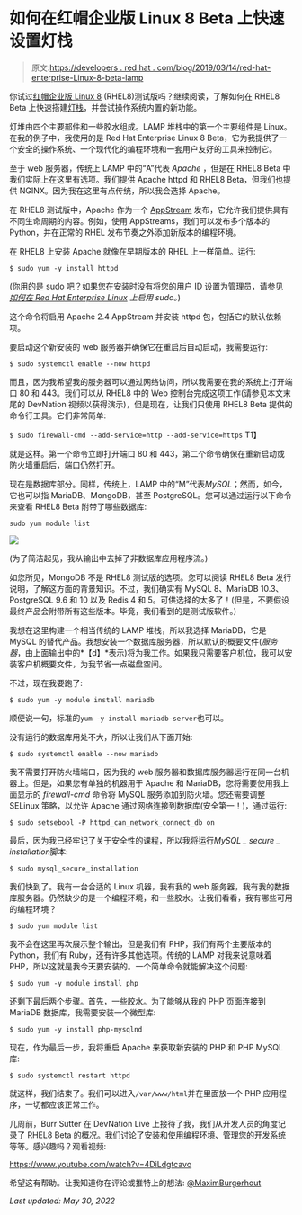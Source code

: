 # 如何在红帽企业版 Linux 8 Beta 上快速设置灯栈

> 原文:[https://developers . red hat . com/blog/2019/03/14/red-hat-enterprise-Linux-8-beta-lamp](https://developers.redhat.com/blog/2019/03/14/red-hat-enterprise-linux-8-beta-lamp)

你试过[红帽企业版 Linux 8](https://developers.redhat.com/rhel8/) (RHEL8)测试版吗？继续阅读，了解如何在 RHEL8 Beta 上快速搭建[灯栈](https://developers.redhat.com/blog/2017/03/07/how-to-set-up-a-lamp-stack-on-red-hat-enterprise-linux-7/)，并尝试操作系统内置的新功能。

灯堆由四个主要部件和一些胶水组成。LAMP 堆栈中的第一个主要组件是 Linux。在我的例子中，我使用的是 Red Hat Enterprise Linux 8 Beta，它为我提供了一个安全的操作系统、一个现代化的编程环境和一套用户友好的工具来控制它。

至于 web 服务器，传统上 LAMP 中的“A”代表 *Apache* ，但是在 RHEL8 Beta 中我们实际上在这里有选项。我们提供 Apache httpd 和 RHEL8 Beta，但我们也提供 NGINX。因为我在这里有点传统，所以我会选择 Apache。

在 RHEL8 测试版中，Apache 作为一个 [AppStream](https://developers.redhat.com/blog/2018/11/15/rhel8-introducing-appstreams/) 发布，它允许我们提供具有不同生命周期的内容。例如，使用 AppStreams，我们可以发布多个版本的 Python，并在正常的 RHEL 发布节奏之外添加新版本的编程环境。

在 RHEL8 上安装 Apache 就像在早期版本的 RHEL 上一样简单。运行:

`$ sudo yum -y install httpd`

(你用的是 sudo 吧？如果您在安装时没有将您的用户 ID 设置为管理员，请参见 *[如何在 Red Hat Enterprise Linux](https://developers.redhat.com/blog/2018/08/15/how-to-enable-sudo-on-rhel/) 上启用 sudo。*)

这个命令将启用 Apache 2.4 AppStream 并安装 httpd 包，包括它的默认依赖项。

要启动这个新安装的 web 服务器并确保它在重启后自动启动，我需要运行:

`$ sudo systemctl enable --now httpd`

而且，因为我希望我的服务器可以通过网络访问，所以我需要在我的系统上打开端口 80 和 443。我们可以从 RHEL8 中的 Web 控制台完成这项工作(请参见本文末尾的 DevNation 视频以获得演示)，但是现在，让我们只使用 RHEL8 Beta 提供的命令行工具。它们非常简单:

`$ sudo firewall-cmd --add-service=http --add-service=https`
T1】

就是这样。第一个命令立即打开端口 80 和 443，第二个命令确保在重新启动或防火墙重启后，端口仍然打开。

现在是数据库部分。同样，传统上，LAMP 中的“M”代表*MySQL*；然而，如今，它也可以指 MariaDB、MongoDB，甚至 PostgreSQL。您可以通过运行以下命令来查看 RHEL8 Beta 附带了哪些数据库:

`sudo yum module list`

![](../Images/bf7f724e95af26f4cb8390240e4f57f2.png)

(为了简洁起见，我从输出中去掉了非数据库应用程序流。)

如您所见，MongoDB 不是 RHEL8 测试版的选项。您可以阅读 RHEL8 Beta 发行说明，了解这方面的背景知识。不过，我们确实有 MySQL 8、MariaDB 10.3、PostgreSQL 9.6 和 10 以及 Redis 4 和 5。可供选择的太多了！(但是，不要假设最终产品会附带所有这些版本。毕竟，我们看到的是测试版软件。)

我想在这里构建一个相当传统的 LAMP 堆栈，所以我选择 MariaDB，它是 MySQL 的替代产品。我想安装一个数据库服务器，所以默认的概要文件(*服务器*，由上面输出中的*【d】*表示)将为我工作。如果我只需要客户机位，我可以安装客户机概要文件，为我节省一点磁盘空间。

不过，现在我要跑了:

`$ sudo yum -y module install mariadb`

顺便说一句，标准的`yum -y install mariadb-server`也可以。

没有运行的数据库用处不大，所以让我们从下面开始:

`$ sudo systemctl enable --now mariadb`

我不需要打开防火墙端口，因为我的 web 服务器和数据库服务器运行在同一台机器上。但是，如果您有单独的机器用于 Apache 和 MariaDB，您将需要使用我上面显示的 *firewall-cmd* 命令将 MySQL 服务添加到防火墙。您还需要调整 SELinux 策略，以允许 Apache 通过网络连接到数据库(安全第一！)，通过运行:

`$ sudo setsebool -P httpd_can_network_connect_db on`

最后，因为我已经牢记了关于安全性的课程，所以我将运行*MySQL _ secure _ installation*脚本:

`$ sudo mysql_secure_installation`

我们快到了。我有一台合适的 Linux 机器，我有我的 web 服务器，我有我的数据库服务器。仍然缺少的是一个编程环境，和一些胶水。让我们看看，我有哪些可用的编程环境？

`$ sudo yum module list`

我不会在这里再次展示整个输出，但是我们有 PHP，我们有两个主要版本的 Python，我们有 Ruby，还有许多其他选项。传统的 LAMP 对我来说意味着 PHP，所以这就是我今天要安装的。一个简单命令就能解决这个问题:

`$ sudo yum -y module install php`

还剩下最后两个步骤。首先，一些胶水。为了能够从我的 PHP 页面连接到 MariaDB 数据库，我需要安装一个微型库:

`$ sudo yum -y install php-mysqlnd`

现在，作为最后一步，我将重启 Apache 来获取新安装的 PHP 和 PHP MySQL 库:

`$ sudo systemctl restart httpd`

就这样，我们结束了。我们可以进入`/var/www/html`并在里面放一个 PHP 应用程序，一切都应该正常工作。

几周前，Burr Sutter 在 DevNation Live 上接待了我，我们从开发人员的角度记录了 RHEL8 Beta 的概况。我们讨论了安装和使用编程环境、管理您的开发系统等等。感兴趣吗？观看视频:

https://www.youtube.com/watch?v=4DiLdgtcavo

希望这有帮助。让我知道你在评论或推特上的想法: [@MaximBurgerhout](https://twitter.com/MaximBurgerhout)

*Last updated: May 30, 2022*